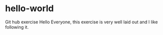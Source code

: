 # hello-world
Git hub exercise 
Hello Everyone,
               this exercise is very well laid out and I like following it.
